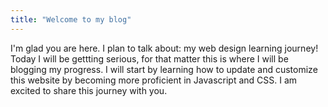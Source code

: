 ```yaml
---
title: "Welcome to my blog"
---
```


I'm glad you are here. I plan to talk about: my web design learning journey!
Today I will be gettting serious, for that matter this is where I will be blogging my progress. 
I will start by learning how to update and customize this website by becoming more proficient in Javascript and CSS.
I am excited to share this journey with you.


